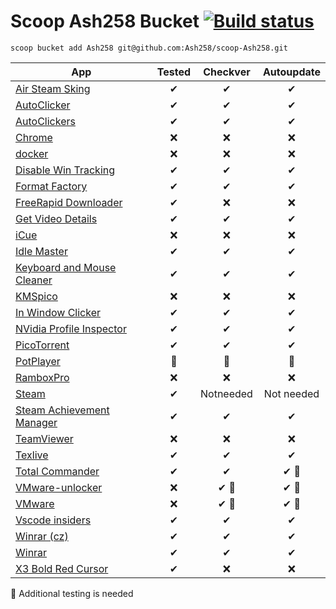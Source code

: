 # Scoop Ash258 Bucket [![Build status](https://ci.appveyor.com/api/projects/status/rfexd4x83q5thr55?svg=true)](https://ci.appveyor.com/project/Ash258/scoop-ash258)

`scoop bucket add Ash258 git@github.com:Ash258/scoop-Ash258.git`

| App                                                | Tested | Checkver  | Autoupdate |
| -------------------------------------------------- | :----: | :-------: | :--------: |
| [Air Steam Sking](./AirForSteam.json)              | ✔      | ✔         | ✔          |
| [AutoClicker](./AutoClicker.json)                  | ✔      | ✔         | ✔          |
| [AutoClickers](./AutoClickers.json)                | ✔      | ✔         | ✔          |
| [Chrome](./Chrome.json)                            | ❌      | ❌         | ❌          |
| [docker](./docker.json)                            | ❌      | ❌         | ❌          |
| [Disable Win Tracking](./DWT.json)                 | ✔      | ✔         | ✔          |
| [Format Factory](./FormatFactory.json)             | ✔      | ✔         | ✔          |
| [FreeRapid Downloader](./FRD.json)                 | ✔      | ❌         | ❌          |
| [Get Video Details](./GVD.json)                    | ✔      | ✔         | ✔          |
| [iCue](./iCue.json)                                | ❌      | ❌         | ❌          |
| [Idle Master](./IdleMaster.json)                   | ✔      | ✔         | ✔          |
| [Keyboard and Mouse Cleaner](./KMCleaner.json)     | ✔      | ✔         | ✔          |
| [KMSpico](./KMS.json)                              | ❌      | ❌         | ❌          |
| [In Window Clicker](./NIClicker.json)              | ✔      | ✔         | ✔          |
| [NVidia Profile Inspector](./NVidiaInspector.json) | ✔      | ✔         | ✔          |
| [PicoTorrent](./PicoTorrent.json)                  | ✔      | ✔         | ✔          |
| [PotPlayer](./PotPlayer.json)                      | 💯     | 💯        | 💯         |
| [RamboxPro](./RamboxPro.json)                      | ❌      | ❌         | ❌          |
| [Steam](./Steam.json)                              | ✔      | Notneeded | Not needed |
| [Steam Achievement Manager](./SAM.json)            | ✔      | ✔         | ✔          |
| [TeamViewer](./TeamViewer.json)                    | ❌      | ❌         | ❌          |
| [Texlive](./Texlive.json)                          | ✔      | ✔         | ✔          |
| [Total Commander](./TotalCommander.json)           | ✔      | ✔         | ✔ 🔸       |
| [VMware-unlocker](./VMware-unlocker.json)          | ❌      | ✔ 🔸      | ✔ 🔸       |
| [VMware](./VMware.json)                            | ❌      | ✔ 🔸      | ✔ 🔸       |
| [Vscode insiders](./vscode-insiders.json)          | ✔      | ✔         | ✔          |
| [Winrar (cz)](./Winrar-cz.json)                    | ✔      | ✔         | ✔          |
| [Winrar](./Winrar.json)                            | ✔      | ✔         | ✔          |
| [X3 Bold Red Cursor](./X3.json)                    | ✔      | ❌         | ❌          |

🔸 Additional testing is needed
